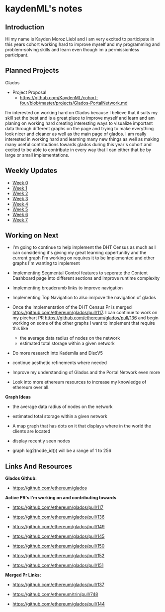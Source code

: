 # kaydenML's notes

## Introduction

Hi my name is Kayden Moroz Liebl and i am very excited to participate in this years cohort working hard to improve myself and my programming and problem-solving skills and learn even though im a permissionless participant.

 

## Planned Projects

Glados

- Project Proposal
  - https://github.com/KaydenML/cohort-four/blob/master/projects/Glados-PortalNetwork.md

I’m interested on working hard on Glados because I believe that it suits my skill set the best and is a great place to improve myself and learn and am planing on working hard creating interesting ways to visualize important data through different graphs on the page and trying to make everything look nicer and cleaner as well as the main page of glados. I am really interested in working hard and learning many new things as well as making many useful contributions towards glados during this year's cohort and excited to be able to contribute in every way that I can either that be by large or small implementations.


## Weekly Updates

- [Week 0](https://hackmd.io/msw-q59mQ1WIEy2s0qwbSQ?view) 
- [Week 1](https://hackmd.io/@v8QYUEqNQI-q90vwuMaJaw/B1fzDR492)
- [Week 2](https://hackmd.io/@v8QYUEqNQI-q90vwuMaJaw/S1t-Tmyon)
- [Week 3](https://hackmd.io/@v8QYUEqNQI-q90vwuMaJaw/HkVl5dhjh)
- [Week 4](https://hackmd.io/@v8QYUEqNQI-q90vwuMaJaw/Bytjmsfh3)
- [Week 5](https://hackmd.io/@v8QYUEqNQI-q90vwuMaJaw/S1wFfX23h)
- [Week 6](https://hackmd.io/@v8QYUEqNQI-q90vwuMaJaw/SynHLNBTh)
- [Week 7](https://hackmd.io/@v8QYUEqNQI-q90vwuMaJaw/SkDUd50an)

## Working on Next 

- I'm going to continue to help implement the DHT Census as much as I can considering it's giving my great learning oppertunitiy and the current graph I'm working on requires it to be Implemented and other graphs I'm wanting to implement


- Implementing Segmental Control features to seperate the Content Dashboard page into different sections and improve runtime complexity


- Implementing breadcrumb links to improve navigation


- Implementing Top Navigation to also imrpove the navigation of glados


- Once the Implementation of the DHT Census Pr is merged https://github.com/ethereum/glados/pull/117. I can continue to work on my piechart PR https://github.com/ethereum/glados/pull/136 and begin working on some of the other graphs I want to implement that require this like
    - the average data radius of nodes on the network
    - estimated total storage within a given network


- Do more research into Kademlia and DiscV5


- continue aesthetic refinements where needed


- Improve my understanding of Glados and the Portal Network even more


- Look into more ethereum resources to increase my knowledge of ethereum over all.

**Graph Ideas**
- the average data radius of nodes on the network


- estimated total storage within a given network


- A map graph that has dots on it that displays where in the world the clients are located 


- display recently seen nodes 


- graph log2(node_id()) will be a range of 1 to 256
## Links And Resources

**Glados Github:**

- https://github.com/ethereum/glados

**Active PR's I'm working on and contributing towards**

- https://github.com/ethereum/glados/pull/117


- https://github.com/ethereum/glados/pull/136


- https://github.com/ethereum/glados/pull/149


- https://github.com/ethereum/glados/pull/145


- https://github.com/ethereum/glados/pull/150


- https://github.com/ethereum/glados/pull/152


- https://github.com/ethereum/glados/pull/151


**Merged Pr Links:**
- https://github.com/ethereum/glados/pull/137


- https://github.com/ethereum/trin/pull/748

- https://github.com/ethereum/glados/pull/144
